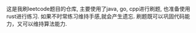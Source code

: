 这是我刷leetcode题目的仓库, 主要使用了java, go, cpp进行刷题, 也准备使用rust进行练习. 如果不时常练习维持手感,就会产生遗忘. 刷题既可以巩固代码能力，又可以维持算法能力. 
